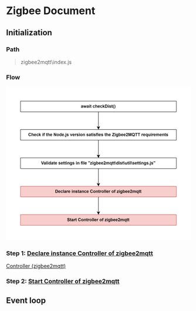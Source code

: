 # Zigbee Document

## Initialization

### Path
> zigbee2mqtt\index.js

### Flow

<img src="Images/zigbee2mqtt_index.js.png" alt="zigbee2mqtt_index.js" width="550"/>

### Step 1: [Declare instance Controller of zigbee2mqtt](1_declare_instance_controller_of_zigbee2mqtt.md)

[Controller (zigbee2mqtt)](controller_zigbee2mqtt.md)

### Step 2: [Start Controller of zigbee2mqtt](2_start_controller_of_zigbee2mqtt.md)

## Event loop
